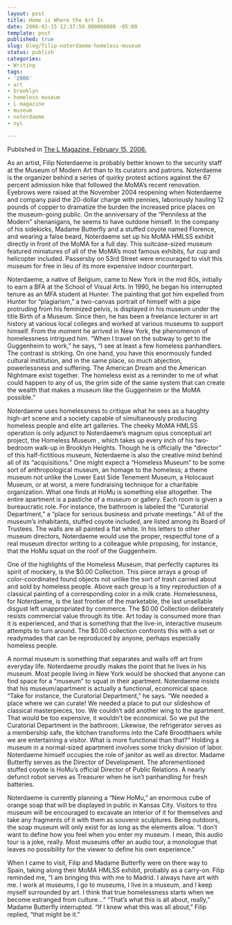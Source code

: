```yaml
---
layout: post
title: Home is Where the Art Is
date: 2006-02-15 12:37:59.000000000 -05:00
template: post
published: true
slug: blog/filip-noterdaeme-homeless-museum
status: publish
categories:
- Writing
tags:
- '2006'
- art
- brooklyn
- homeless museum
- L magazine
- museum
- noterdaeme
- nyc

---
```

Published in [The L Magazine, February 15, 2006.](https://www.thelmagazine.com/newyork/home-is-where-the-art-is/Content?oid=1135684 "The L Magazine")

As an artist, Filip Noterdaeme is probably better known to the security staff at the Museum of Modern Art than to its curators and patrons. Noterdaeme is the organizer behind a series of quirky protest actions against the 67 percent admission hike that followed the MoMA’s recent renovation. Eyebrows were raised at the November 2004 reopening when Noterdaeme and company paid the 20-dollar charge with pennies, laboriously hauling 12 pounds of copper to dramatize the burden the increased price places on the museum-going public. On the anniversary of the “Penniless at the Modern” shenanigans, he seems to have outdone himself. In the company of his sidekicks, Madame Butterfly and a stuffed coyote named Florence, and wearing a false beard, Noterdaeme set up his MoMA HMLSS exhibit directly in front of the MoMA for a full day. This suitcase-sized museum featured miniatures of all of the MoMA’s most famous exhibits, fur cup and helicopter included. Passersby on 53rd Street were encouraged to visit this museum for free in lieu of its more expensive indoor counterpart.

Noterdaeme, a native of Belgium, came to New York in the mid 80s, initially to earn a BFA at the School of Visual Arts. In 1990, he began his interrupted tenure as an MFA student at Hunter. The painting that got him expelled from Hunter for “plagiarism,” a two-canvas portrait of himself with a pipe protruding from his feminized pelvis, is displayed in his museum under the title Birth of a Museum. Since then, he has been a freelance lecturer in art history at various local colleges and worked at various museums to support himself. From the moment he arrived in New York, the phenomenon of homelessness intrigued him. “When I travel on the subway to get to the Guggenheim to work,” he says, “I see at least a few homeless panhandlers. The contrast is striking. On one hand, you have this enormously funded cultural institution, and in the same place, so much abjection, powerlessness and suffering. The American Dream and the American Nightmare exist together. The homeless exist as a reminder to me of what could happen to any of us, the grim side of the same system that can create the wealth that makes a museum like the Guggenheim or the MoMA possible.”

Noterdaeme uses homelessness to critique what he sees as a haughty high-art scene and a society capable of simultaneously producing homeless people and elite art galleries. The cheeky MoMA HMLSS operation is only adjunct to Noterdaeme’s magnum opus conceptual art project, the Homeless Museum , which takes up every inch of his two-bedroom walk-up in Brooklyn Heights. Though he is officially the “director” of this half-fictitious museum, Noterdaeme is also the creative mind behind all of its “acquisitions.” One might expect a “Homeless Museum” to be some sort of anthropological museum, an homage to the homeless; a theme museum not unlike the Lower East Side Tenement Museum, a Holocaust Museum, or at worst, a mere fundraising technique for a charitable organization. What one finds at HoMu is something else altogether. The entire apartment is a pastiche of a museum or gallery. Each room is given a bureaucratic role. For instance, the bathroom is labeled the “Curatorial Department,” a “place for serious business and private meetings.” All of the museum’s inhabitants, stuffed coyote included, are listed among its Board of Trustees. The walls are all painted a flat white. In his letters to other museum directors, Noterdaeme would use the proper, respectful tone of a real museum director writing to a colleague while proposing, for instance, that the HoMu squat on the roof of the Guggenheim.

One of the highlights of the Homeless Museum, that perfectly captures its spirit of mockery, is the $0.00 Collection. This piece arrays a group of color-coordinated found objects not unlike the sort of trash carried about and sold by homeless people. Above each group is a tiny reproduction of a classical painting of a corresponding color in a milk crate. Homelessness, for Noterdaeme, is the last frontier of the marketable, the last unsellable disgust left unappropriated by commerce. The $0.00 Collection deliberately resists commercial value through its title. Art today is consumed more than it is experienced, and that is something that the live-in, interactive museum attempts to turn around. The $0.00 collection confronts this with a set or readymades that can be reproduced by anyone, perhaps especially homeless people.

A normal museum is something that separates and walls off art from everyday life. Noterdaeme proudly makes the point that he lives in his museum. Most people living in New York would be shocked that anyone can find space for a “museum” to squat in their apartment. Noterdaeme insists that his museum/apartment is actually a functional, economical space. “Take for instance, the Curatorial Department,” he says. “We needed a place where we can curate! We needed a place to put our slideshow of classical masterpieces, too. We couldn’t add another wing to the apartment. That would be too expensive, it wouldn’t be economical. So we put the Curatorial Department in the bathroom. Likewise, the refrigerator serves as a membership safe, the kitchen transforms into the Café Broodthaers while we are entertaining a visitor. What is more functional than that?” Holding a museum in a normal-sized apartment involves some tricky division of labor. Noterdaeme himself occupies the role of janitor as well as director. Madame Butterfly serves as the Director of Development. The aforementioned stuffed coyote is HoMu’s official Director of Public Relations. A nearly defunct robot serves as Treasurer when he isn’t panhandling for fresh batteries.

Noterdaeme is currently planning a “New HoMu,” an enormous cube of orange soap that will be displayed in public in Kansas City. Visitors to this museum will be encouraged to excavate an interior of it for themselves and take any fragments of it with them as souvenir sculptures. Being outdoors, the soap museum will only exist for as long as the elements allow. “I don’t want to define how you feel when you enter my museum. I mean, this audio tour is a joke, really. Most museums offer an audio tour, a monologue that leaves no possibility for the viewer to define his own experience.”

When I came to visit, Filip and Madame Butterfly were on there way to Spain, taking along their MoMA HMLSS exhibit, probably as a carry-on. Filip reminded me, “I am bringing this with me to Madrid. I always have art with me. I work at museums, I go to museums, I live in a museum, and I keep myself surrounded by art. I think that true homelessness starts when we become estranged from culture...“ “That’s what this is all about, really,” Madame Butterfly interrupted. “If I knew what this was all about,” Filip replied, “that might be it.”